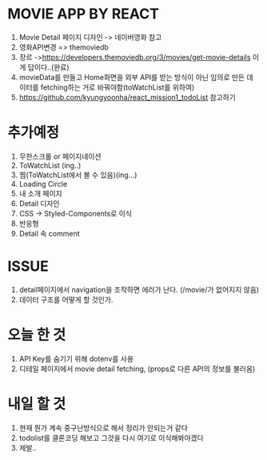 # MOVIE APP BY REACT

 1. Movie Detail 페이지 디자인 -> 네이버영화 참고
 2. 영화API변경 => themoviedb
 3. 장르 ->https://developers.themoviedb.org/3/movies/get-movie-details 이게 답이다..(완료)
 4. movieData를 만들고 Home화면을 외부 API를 받는 방식이 아닌 임의로 만든 데이터를 fetching하는 거로 바꿔야함(toWatchList를 위하여)
 5. https://github.com/kyungyoonha/react_mission1_todoList 참고하기



# 추가예정
 1. 무한스크롤 or 페이지네이션
 2. ToWatchList (ing..)
 3. 찜(ToWatchList에서 볼 수 있음)(ing...)
 4. Loading Circle
 5. 내 소개 페이지
 6. Detail 디자인
 7. CSS ->  Styled-Components로 이식
 8. 반응형
 9. Detail 속 comment



# ISSUE
 1. detail페이지에서 navigation을 조작하면 에러가 난다. (/movie/가 없어지지 않음)
 2. 데이터 구조를 어떻게 할 것인가.


# 오늘 한 것
  1. API Key를 숨기기 위해 dotenv를 사용
  2. 디테일 페이지에서 movie detail fetching, (props로 다른 API의 정보를 불러옴)

# 내일 할 것
  1. 현재 뭔가 계속 중구난방식으로 해서 정리가 안되는거 같다
  2. todolist를 클론코딩 해보고 그것을 다시 여기로 이식해봐야겠다
  3. 제발..